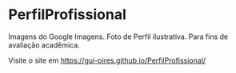 # PerfilProfissional

Imagens do Google Imagens. Foto de Perfil ilustrativa.
Para fins de avaliação acadêmica.

Visite o site em https://gui-pires.github.io/PerfilProfissional/
